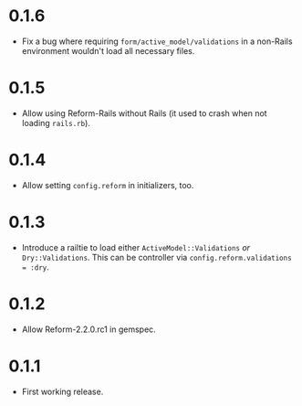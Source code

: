 # 0.1.6

* Fix a bug where requiring `form/active_model/validations` in a non-Rails environment wouldn't load all necessary files.

# 0.1.5

* Allow using Reform-Rails without Rails (it used to crash when not loading `rails.rb`).

# 0.1.4

* Allow setting `config.reform` in initializers, too.

# 0.1.3

* Introduce a railtie to load either `ActiveModel::Validations` *or* `Dry::Validations`. This can be controller via `config.reform.validations = :dry`.

# 0.1.2

* Allow Reform-2.2.0.rc1 in gemspec.

# 0.1.1

* First working release.
